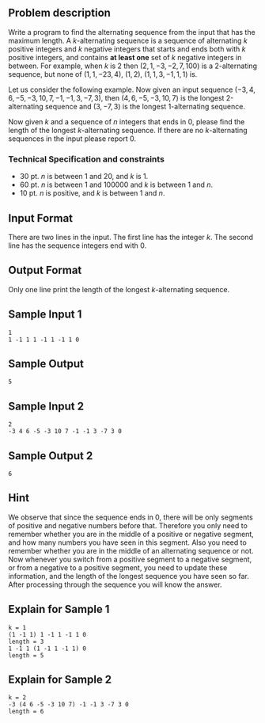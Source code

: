 ## Problem description ##

Write a program to find the alternating sequence from the input that has the maximum length. A $k$-alternating sequence is a sequence of alternating $k$ positive integers and $k$ negative integers that starts and ends both with $k$ positive integers, and contains $\textbf{at least one}$ set of $k$ negative integers in between. For example, when $k$ is $2$ then $(2, 1, -3, -2, 7, 100)$ is a 2-alternating sequence, but none of $(1, 1, -23, 4)$, $(1, 2)$, $(1, 1, 3, -1, 1, 1)$ is. 

Let us consider the following example. Now given an input sequence $(-3, 4, 6, -5, -3, 10, 7, -1, -1, 3, -7, 3)$, then $(4, 6, -5, -3, 10, 7)$ is the longest 2-alternating sequence and $(3, -7, 3)$ is the longest 1-alternating sequence. 

Now given $k$ and a sequence of $n$ integers that ends in $0$, please find the length of the longest $k$-alternating sequence. If there are no $k$-alternating sequences in the input please report $0$.


### Technical Specification and constraints ###

* 30 pt. $n$ is between $1$ and $20$, and $k$ is $1$.
* 60 pt. $n$ is between $1$ and $100000$ and $k$ is between $1$ and $n$. 
* 10 pt. $n$ is positive, and $k$ is between $1$ and $n$.

## Input Format ##

There are two lines in the input. The first line has the integer $k$. The second line has the sequence integers end with $0$.

## Output Format ##

Only one line print the length of the longest $k$-alternating sequence.

## Sample Input 1 ##
```
1
1 -1 1 1 -1 1 -1 1 0
```


## Sample Output ##
```
5
```

## Sample Input 2 ##
```
2
-3 4 6 -5 -3 10 7 -1 -1 3 -7 3 0
```

## Sample Output 2 ##
```
6
```

## Hint ##

We observe that since the sequence ends in $0$, there will be only segments of positive and negative numbers before that. Therefore you only need to remember whether you are in the middle of a positive or negative segment, and how many numbers you have seen in this segment. Also you need to remember whether you are in the middle of an alternating sequence or not. Now whenever you switch from a positive segment to a negative segment, or from a negative to a positive segment, you need to update these information, and the length of the longest sequence you have seen so far. After processing through the sequence you will know the answer.

## Explain for Sample 1 ##


```
k = 1
(1 -1 1) 1 -1 1 -1 1 0
length = 3
1 -1 1 (1 -1 1 -1 1) 0
length = 5
```

## Explain for Sample 2 ##

```
k = 2
-3 (4 6 -5 -3 10 7) -1 -1 3 -7 3 0
length = 6
```
